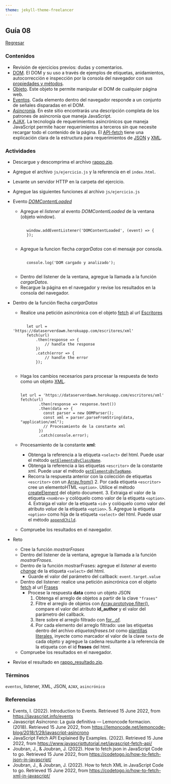 ```yaml
---
theme: jekyll-theme-freelancer
---
```


## Guía 08

[Regresar](/DAWM/)

### Contenidos

* Revisión de ejercicios previos: dudas y comentarios.
* [DOM](https://javascript.info/dom-nodes). El DOM y su uso a través de ejemplos de etiquetas, anidamientos, autocorrección e inspección por la consola del navegador con sus [propiedades y métodos](https://developer.mozilla.org/es/docs/Web/API/Document).
* [Objeto](https://javascript.info/dom-navigation). Este objeto te permite manipular el DOM de cualquier página web.
* [Eventos](https://javascript.info/events). Cada elemento dentro del navegador responde a un conjunto de señales disparadas en el DOM.
* [Asincronía](https://lemoncode.net/lemoncode-blog/2018/1/29/javascript-asincrono). En este sitio encontrarás una descripción completa de los patrones de asincronía que maneja JavaScript.
* [AJAX](https://www.espai.es/blog/2019/07/ajax-con-fetch-api/). La tecnología de requerimientos asincrónicos que maneja JavaScript permite hacer requerimientos a terceros sin que necesite recargar todo el contenido de la página. El [API-fetch](https://www.javascripttutorial.net/javascript-fetch-api/) tiene una explicación clara de la estructura para requerimientos de [JSON](https://codetogo.io/how-to-fetch-json-in-javascript/) y [XML](https://codetogo.io/how-to-fetch-xml-in-javascript/).


### Actividades

* Descargue y descomprima el archivo [rappo.zip](../ejercicios/rappo.zip).
* Agregue el archivo `js/ejercicio.js` y la referencia en el `index.html`.
* Levante un servidor HTTP en la carpeta del ejercicio.
* Agregue las siguientes funciones al archivo `js/ejercicio.js` 
* Evento [_DOMContentLoaded_](https://developer.mozilla.org/en-US/docs/Web/API/Window/DOMContentLoaded_event)
	+ Agregue el *listener* al evento *DOMContentLoaded* de la ventana (objeto window).

	<pre><code>
		window.addEventListener('DOMContentLoaded', (event) => {
		});
	</code></pre>

	+ Agregue la funcion flecha *cargarDatos* con el mensaje por consola.
	<pre><code>
		console.log('DOM cargado y analizado');
	</code></pre>
	+ Dentro del listener de la ventana, agregue la llamada a la función *cargarDatos*.
	+ Recargue la página en el navegador y revise los resultados en la consola del navegador.

* Dentro de la función flecha *cargarDatos*
	+ Realice una petición asincrónica con el objeto [fetch](https://www.javascripttutorial.net/javascript-fetch-api/) al url <a href="https://dataserverdawm.herokuapp.com/escritores/xml">Escritores</a>

	<pre><code>
		let url = 'https://dataserverdawm.herokuapp.com/escritores/xml'
		fetch(url)
		    .then(response => {
		        // handle the response
		    })
		    .catch(error => {
		        // handle the error
		    });
	</code></pre>

	+ Haga los cambios necesarios para procesar la respuesta de texto como un objeto [XML](https://codetogo.io/how-to-fetch-xml-in-javascript/).

	  <pre><code>
	  let url = 'https://dataserverdawm.herokuapp.com/escritores/xml'
	  fetch(url)
			  .then(response => response.text())
			  .then(data => {
			    const parser = new DOMParser();
			    const xml = parser.parseFromString(data, "application/xml");
			    // Procesamiento de la constante xml
			  })
			  .catch(console.error);
	  </code></pre>

	+ Procesamiento de la constante **xml**:
		- Obtenga la referencia a la etiqueta `<select>` del html. Puede usar el método [`getElementsByClassName`](https://developer.mozilla.org/en-US/docs/Web/API/Document/getElementsByClassName).
		- Obtenga la referencia a las etiquetas `<escritor>` de la constante xml. Puede usar el método [`getElementsByTagName`](https://developer.mozilla.org/es/docs/Web/API/Document/getElementsByTagName).
		- Recorra la respuesta anterior con la colección de etiquetas `<escritor>` con un [Array.from()](https://www.geeksforgeeks.org/htmlcollection-for-loop/) 
			2. Por cada etiqueta `<escritor>` cree un elementoHTML `<option>`. Utilice el método [createElement](https://developer.mozilla.org/en-US/docs/Web/API/Document/createElement) del objeto document.
			3. Extraiga el valor de la etiqueta `<nombre>` y colóquelo como valor de la etiqueta `<option>`.
			4. Extraiga el valor de la etiqueta `<id>` y colóquelo como valor del atributo *value* de la etiqueta `<option>`.
			5. Agregue la etiqueta `<option>` como hija de la etiqueta `<select>` del html. Puede usar el método [`appendChild`](https://developer.mozilla.org/es/docs/Web/API/Node/appendChild).
	+ Compruebe los resultados en el navegador.


* Reto
	+ Cree la función *mostrarFrases*
	+ Dentro del listener de la ventana, agregue la llamada a la función *mostrarFrases*.
	+ Dentro de la función mostrarFrases: agregue el *listener* al evento [*change*](https://developer.mozilla.org/en-US/docs/Web/API/HTMLElement/change_event) de la etiqueta `<select>` del html.
		- Guarde el valor del parámetro del callback: `event.target.value`
	+ Dentro del listener: realice una petición asincrónica con el objeto [fetch](https://codetogo.io/how-to-fetch-json-in-javascript/) al url <a href="https://dataserverdawm.herokuapp.com/escritores/frases">Frases</a>
	  - Procese la respuesta **data** como un objeto JSON
	  	1. Obtenga el arreglo de objetos a partir de la clave `"frases"`
	  	2. Filtre el arreglo de objetos con [Array.prototype.filter()](https://developer.mozilla.org/en-US/docs/Web/JavaScript/Reference/Global_Objects/Array/filter), compare el valor del atributo **id_author** y el valor del parámetro del callback.
		3. Itere sobre el arreglo filtrado con [for...of](https://developer.mozilla.org/es/docs/Web/JavaScript/Reference/Statements/for...of).
		4. Por cada elemento del arreglo filtrado: use las etiquetas dentro del archivo _etiquetasfrases.txt_ como [plantillas literales](https://developer.mozilla.org/es/docs/Web/JavaScript/Reference/Template_literals), inyecte como marcador el valor de la clave `texto` de cada objeto y agregue la cadena resultante a la referencia de la etiqueta con el id **frases** del html.
	+ Compruebe los resultados en el navegador.

* Revise el resultado en [rappo_resultado.zip](../ejercicios/rappo_resultado.zip).

### Términos

`eventos`, listener, XML, JSON, `AJAX`, `asincrónico`

### Referencias

* Events, I. (2022). Introduction to Events. Retrieved 15 June 2022, from https://javascript.info/events
* Javascript Asíncrono: La guía definitiva — Lemoncode formacion. (2018). Retrieved 15 June 2022, from https://lemoncode.net/lemoncode-blog/2018/1/29/javascript-asincrono
* JavaScript Fetch API Explained By Examples. (2022). Retrieved 15 June 2022, from https://www.javascripttutorial.net/javascript-fetch-api/
* Joubran, J., & Joubran, J. (2022). How to fetch json in JavaScript Code to go. Retrieved 15 June 2022, from https://codetogo.io/how-to-fetch-json-in-javascript/
* Joubran, J., & Joubran, J. (2022). How to fetch XML in JavaScript Code to go. Retrieved 15 June 2022, from https://codetogo.io/how-to-fetch-xml-in-javascript/